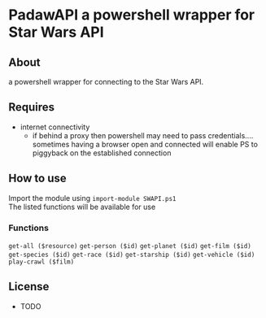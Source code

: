 # PadawAPI a powershell wrapper for Star Wars API
## About
a powershell wrapper for connecting to the Star Wars API.
## Requires
- internet connectivity
  - if behind a proxy then powershell may need to pass credentials.... sometimes having a browser open and connected will enable PS to piggyback on the established connection
## How to use
Import the module using `import-module SWAPI.ps1`  
The listed functions will be available for use
### Functions
`get-all ($resource)`
`get-person ($id)`
`get-planet ($id)`
`get-film ($id)`
`get-species ($id)`
`get-race ($id)`
`get-starship ($id)`
`get-vehicle ($id)`
`play-crawl ($film)`

## License
- TODO